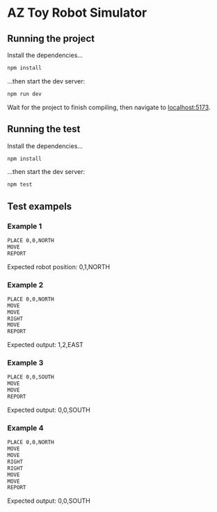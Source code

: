 # AZ Toy Robot Simulator

## Running the project

Install the dependencies...

```bash
npm install
```

...then start the dev server:

```bash
npm run dev
```

Wait for the project to finish compiling, then navigate to [localhost:5173](http://localhost:5173).


## Running the test

Install the dependencies...

```bash
npm install
```

...then start the dev server:

```bash
npm test
```

## Test exampels

### Example 1
```bash
PLACE 0,0,NORTH
MOVE 
REPORT
```
Expected robot position: 0,1,NORTH  

### Example 2
```bash
PLACE 0,0,NORTH
MOVE 
MOVE
RIGHT
MOVE
REPORT
```
Expected output: 1,2,EAST

### Example 3
```bash
PLACE 0,0,SOUTH
MOVE 
MOVE
REPORT
```
Expected output: 0,0,SOUTH

### Example 4
```bash
PLACE 0,0,NORTH
MOVE 
MOVE
RIGHT
RIGHT
MOVE
MOVE
REPORT
```
Expected output: 0,0,SOUTH
